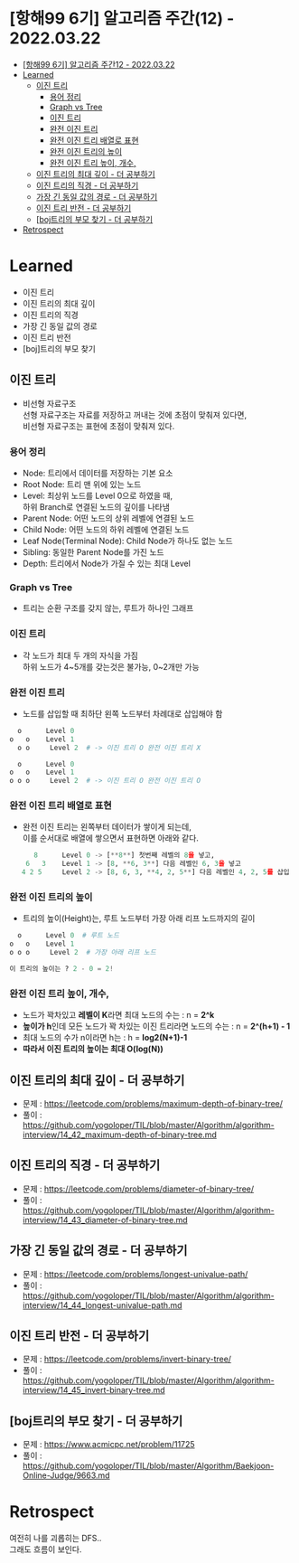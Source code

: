 # [항해99 6기] 알고리즘 주간(12) - 2022.03.22

<!-- TOC -->

- [[항해99 6기] 알고리즘 주간12 - 2022.03.22](#%ED%95%AD%ED%95%B499-6%EA%B8%B0-%EC%95%8C%EA%B3%A0%EB%A6%AC%EC%A6%98-%EC%A3%BC%EA%B0%8412---20220322)
- [Learned](#learned)
  - [이진 트리](#%EC%9D%B4%EC%A7%84-%ED%8A%B8%EB%A6%AC)
    - [용어 정리](#%EC%9A%A9%EC%96%B4-%EC%A0%95%EB%A6%AC)
    - [Graph vs Tree](#graph-vs-tree)
    - [이진 트리](#%EC%9D%B4%EC%A7%84-%ED%8A%B8%EB%A6%AC)
    - [완전 이진 트리](#%EC%99%84%EC%A0%84-%EC%9D%B4%EC%A7%84-%ED%8A%B8%EB%A6%AC)
    - [완전 이진 트리 배열로 표현](#%EC%99%84%EC%A0%84-%EC%9D%B4%EC%A7%84-%ED%8A%B8%EB%A6%AC-%EB%B0%B0%EC%97%B4%EB%A1%9C-%ED%91%9C%ED%98%84)
    - [완전 이진 트리의 높이](#%EC%99%84%EC%A0%84-%EC%9D%B4%EC%A7%84-%ED%8A%B8%EB%A6%AC%EC%9D%98-%EB%86%92%EC%9D%B4)
    - [완전 이진 트리 높이, 개수,](#%EC%99%84%EC%A0%84-%EC%9D%B4%EC%A7%84-%ED%8A%B8%EB%A6%AC-%EB%86%92%EC%9D%B4-%EA%B0%9C%EC%88%98)
  - [이진 트리의 최대 깊이 - 더 공부하기](#%EC%9D%B4%EC%A7%84-%ED%8A%B8%EB%A6%AC%EC%9D%98-%EC%B5%9C%EB%8C%80-%EA%B9%8A%EC%9D%B4---%EB%8D%94-%EA%B3%B5%EB%B6%80%ED%95%98%EA%B8%B0)
  - [이진 트리의 직경 - 더 공부하기](#%EC%9D%B4%EC%A7%84-%ED%8A%B8%EB%A6%AC%EC%9D%98-%EC%A7%81%EA%B2%BD---%EB%8D%94-%EA%B3%B5%EB%B6%80%ED%95%98%EA%B8%B0)
  - [가장 긴 동일 값의 경로 - 더 공부하기](#%EA%B0%80%EC%9E%A5-%EA%B8%B4-%EB%8F%99%EC%9D%BC-%EA%B0%92%EC%9D%98-%EA%B2%BD%EB%A1%9C---%EB%8D%94-%EA%B3%B5%EB%B6%80%ED%95%98%EA%B8%B0)
  - [이진 트리 반전 - 더 공부하기](#%EC%9D%B4%EC%A7%84-%ED%8A%B8%EB%A6%AC-%EB%B0%98%EC%A0%84---%EB%8D%94-%EA%B3%B5%EB%B6%80%ED%95%98%EA%B8%B0)
  - [[boj트리의 부모 찾기 - 더 공부하기](#boj%ED%8A%B8%EB%A6%AC%EC%9D%98-%EB%B6%80%EB%AA%A8-%EC%B0%BE%EA%B8%B0---%EB%8D%94-%EA%B3%B5%EB%B6%80%ED%95%98%EA%B8%B0)
- [Retrospect](#retrospect)

<!-- /TOC -->

# Learned
- 이진 트리
- 이진 트리의 최대 깊이
- 이진 트리의 직경
- 가장 긴 동일 값의 경로
- 이진 트리 반전
- [boj]트리의 부모 찾기

## 이진 트리
- 비선형 자료구조  
  선형 자료구조는 자료를 저장하고 꺼내는 것에 초점이 맞춰져 있다면,  
  비선형 자료구조는 표현에 초점이 맞춰져 있다.

### 용어 정리
- Node: 트리에서 데이터를 저장하는 기본 요소  
- Root Node: 트리 맨 위에 있는 노드  
- Level: 최상위 노드를 Level 0으로 하였을 때,  
  하위 Branch로 연결된 노드의 깊이를 나타냄  
- Parent Node: 어떤 노드의 상위 레벨에 연결된 노드  
- Child Node: 어떤 노드의 하위 레벨에 연결된 노드  
- Leaf Node(Terminal Node): Child Node가 하나도 없는 노드  
- Sibling: 동일한 Parent Node를 가진 노드  
- Depth: 트리에서 Node가 가질 수 있는 최대 Level  

### Graph vs Tree
- 트리는 순환 구조를 갖지 않는, 루트가 하나인 그래프

### 이진 트리
- 각 노드가 최대 두 개의 자식을 가짐  
  하위 노드가 4~5개를 갖는것은 불가능, 0~2개만 가능

### 완전 이진 트리
- 노드를 삽입할 때 최하단 왼쪽 노드부터 차례대로 삽입해야 함
``` python
  o      Level 0
o   o    Level 1
  o o     Level 2  # -> 이진 트리 O 완전 이진 트리 X

  o      Level 0
o   o    Level 1
o o o     Level 2  # -> 이진 트리 O 완전 이진 트리 O
```

### 완전 이진 트리 배열로 표현
- 완전 이진 트리는 왼쪽부터 데이터가 쌓이게 되는데,  
  이를 순서대로 배열에 쌓으면서 표현하면 아래와 같다.
```python
      8      Level 0 -> [**8**] 첫번째 레벨의 8을 넣고,
    6   3    Level 1 -> [8, **6, 3**] 다음 레벨인 6, 3을 넣고
   4 2 5     Level 2 -> [8, 6, 3, **4, 2, 5**] 다음 레벨인 4, 2, 5를 삽입
```
### 완전 이진 트리의 높이
- 트리의 높이(Height)는, 루트 노드부터 가장 아래 리프 노드까지의 길이
```python
  o      Level 0  # 루트 노드
o   o    Level 1
o o o     Level 2  # 가장 아래 리프 노드

이 트리의 높이는 ? 2 - 0 = 2! 
```
### 완전 이진 트리 높이, 개수, 
- 노드가 꽉차있고 **레벨이 K**라면 최대 노드의 수는 : n = **2^k**
- **높이가 h**인데 모든 노드가 꽉 차있는 이진 트리라면 노드의 수는 : n = **2^(h+1) - 1**
- 최대 노드의 수가 n이라면 h는 : h = **log2(N+1)-1**
- **따라서 이진 트리의 높이는 최대 O(log(N))**

## 이진 트리의 최대 깊이 - 더 공부하기
- 문제 : https://leetcode.com/problems/maximum-depth-of-binary-tree/
- 풀이 : https://github.com/yogoloper/TIL/blob/master/Algorithm/algorithm-interview/14_42_maximum-depth-of-binary-tree.md 

## 이진 트리의 직경 - 더 공부하기
- 문제 : https://leetcode.com/problems/diameter-of-binary-tree/
- 풀이 : https://github.com/yogoloper/TIL/blob/master/Algorithm/algorithm-interview/14_43_diameter-of-binary-tree.md 

## 가장 긴 동일 값의 경로 - 더 공부하기
- 문제 : https://leetcode.com/problems/longest-univalue-path/
- 풀이 : https://github.com/yogoloper/TIL/blob/master/Algorithm/algorithm-interview/14_44_longest-univalue-path.md 

## 이진 트리 반전 - 더 공부하기
- 문제 : https://leetcode.com/problems/invert-binary-tree/
- 풀이 : https://github.com/yogoloper/TIL/blob/master/Algorithm/algorithm-interview/14_45_invert-binary-tree.md 

## [boj트리의 부모 찾기 - 더 공부하기
- 문제 : https://www.acmicpc.net/problem/11725
- 풀이 : https://github.com/yogoloper/TIL/blob/master/Algorithm/Baekjoon-Online-Judge/9663.md  

# Retrospect
여전히 나를 괴롭히는 DFS..  
그래도 흐름이 보인다.
